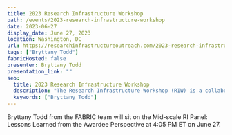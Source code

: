 ```yaml
---
title: 2023 Research Infrastructure Workshop
path: /events/2023-research-infrastructure-workshop
date: 2023-06-27
display_date: June 27, 2023
location: Washington, DC
url: https://researchinfrastructureoutreach.com/2023-research-infrastructure-workshop/
tags: ["Bryttany Todd"]
fabricHosted: false
presenter: Bryttany Todd
presentation_link: ""
seo:
  title: 2023 Research Infrastructure Workshop
  description: "The Research Infrastructure Workshop (RIW) is a collaborative forum for all the National Science Foundation’s Research Infrastructure Projects."
  keywords: ["Bryttany Todd"]
---
```


Bryttany Todd from the FABRIC team will sit on the Mid-scale RI Panel: Lessons Learned from the Awardee Perspective at 4:05 PM ET on June 27.
